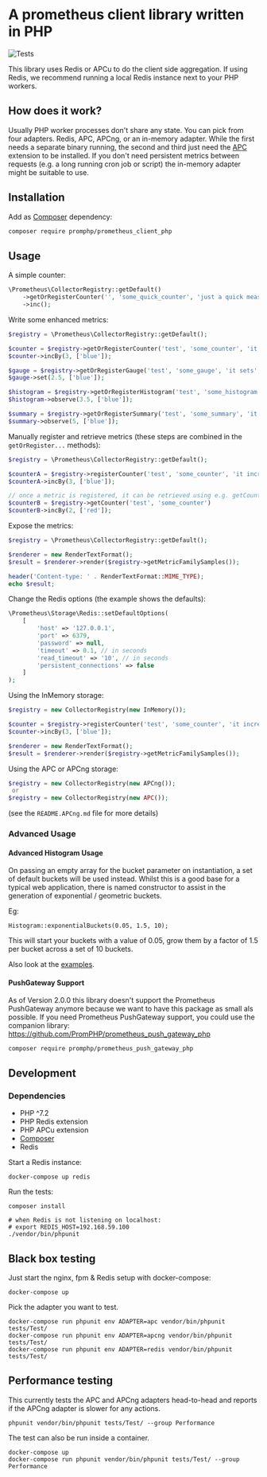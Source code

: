 # A prometheus client library written in PHP

![Tests](https://github.com/promphp/prometheus_client_php/workflows/Tests/badge.svg)

This library uses Redis or APCu to do the client side aggregation.
If using Redis, we recommend running a local Redis instance next to your PHP workers.

## How does it work?

Usually PHP worker processes don't share any state.
You can pick from four adapters.
Redis, APC, APCng, or an in-memory adapter.
While the first needs a separate binary running, the second and third just need the [APC](https://pecl.php.net/package/APCU) extension to be installed. If you don't need persistent metrics between requests (e.g. a long running cron job or script) the in-memory adapter might be suitable to use.

## Installation

Add as [Composer](https://getcomposer.org/) dependency:

```sh
composer require promphp/prometheus_client_php
```

## Usage

A simple counter:
```php
\Prometheus\CollectorRegistry::getDefault()
    ->getOrRegisterCounter('', 'some_quick_counter', 'just a quick measurement')
    ->inc();
```

Write some enhanced metrics:
```php
$registry = \Prometheus\CollectorRegistry::getDefault();

$counter = $registry->getOrRegisterCounter('test', 'some_counter', 'it increases', ['type']);
$counter->incBy(3, ['blue']);

$gauge = $registry->getOrRegisterGauge('test', 'some_gauge', 'it sets', ['type']);
$gauge->set(2.5, ['blue']);

$histogram = $registry->getOrRegisterHistogram('test', 'some_histogram', 'it observes', ['type'], [0.1, 1, 2, 3.5, 4, 5, 6, 7, 8, 9]);
$histogram->observe(3.5, ['blue']);

$summary = $registry->getOrRegisterSummary('test', 'some_summary', 'it observes a sliding window', ['type'], 84600, [0.01, 0.05, 0.5, 0.95, 0.99]);
$summary->observe(5, ['blue']);
```

Manually register and retrieve metrics (these steps are combined in the `getOrRegister...` methods):
```php
$registry = \Prometheus\CollectorRegistry::getDefault();

$counterA = $registry->registerCounter('test', 'some_counter', 'it increases', ['type']);
$counterA->incBy(3, ['blue']);

// once a metric is registered, it can be retrieved using e.g. getCounter:
$counterB = $registry->getCounter('test', 'some_counter')
$counterB->incBy(2, ['red']);
```

Expose the metrics:
```php
$registry = \Prometheus\CollectorRegistry::getDefault();

$renderer = new RenderTextFormat();
$result = $renderer->render($registry->getMetricFamilySamples());

header('Content-type: ' . RenderTextFormat::MIME_TYPE);
echo $result;
```

Change the Redis options (the example shows the defaults):
```php
\Prometheus\Storage\Redis::setDefaultOptions(
    [
        'host' => '127.0.0.1',
        'port' => 6379,
        'password' => null,
        'timeout' => 0.1, // in seconds
        'read_timeout' => '10', // in seconds
        'persistent_connections' => false
    ]
);
```

Using the InMemory storage:
```php
$registry = new CollectorRegistry(new InMemory());

$counter = $registry->registerCounter('test', 'some_counter', 'it increases', ['type']);
$counter->incBy(3, ['blue']);

$renderer = new RenderTextFormat();
$result = $renderer->render($registry->getMetricFamilySamples());
```

Using the APC or APCng storage:
```php
$registry = new CollectorRegistry(new APCng());
 or
$registry = new CollectorRegistry(new APC());
```
(see the `README.APCng.md` file for more details)


### Advanced Usage

#### Advanced Histogram Usage
On passing an empty array for the bucket parameter on instantiation, a set of default buckets will be used instead.
Whilst this is a good base for a typical web application, there is named constructor to assist in the generation of
exponential / geometric buckets.

Eg:
```
Histogram::exponentialBuckets(0.05, 1.5, 10);
```

This will start your buckets with a value of 0.05, grow them by a factor of 1.5 per bucket across a set of 10 buckets.

Also look at the [examples](examples).

#### PushGateway Support
As of Version 2.0.0 this library doesn't support the Prometheus PushGateway anymore because we want to have this package as small als possible. If you need Prometheus PushGateway support, you could use the companion library:  https://github.com/PromPHP/prometheus_push_gateway_php
```
composer require promphp/prometheus_push_gateway_php
```

## Development

### Dependencies

* PHP ^7.2
* PHP Redis extension
* PHP APCu extension
* [Composer](https://getcomposer.org/doc/00-intro.md#installation-linux-unix-osx)
* Redis

Start a Redis instance:
```
docker-compose up redis
```

Run the tests:
```
composer install

# when Redis is not listening on localhost:
# export REDIS_HOST=192.168.59.100
./vendor/bin/phpunit
```

## Black box testing

Just start the nginx, fpm & Redis setup with docker-compose:
```
docker-compose up
```
Pick the adapter you want to test.

```
docker-compose run phpunit env ADAPTER=apc vendor/bin/phpunit tests/Test/
docker-compose run phpunit env ADAPTER=apcng vendor/bin/phpunit tests/Test/
docker-compose run phpunit env ADAPTER=redis vendor/bin/phpunit tests/Test/
```

## Performance testing

This currently tests the APC and APCng adapters head-to-head and reports if the APCng adapter is slower for any actions.
```
phpunit vendor/bin/phpunit tests/Test/ --group Performance
```

The test can also be run inside a container.
```
docker-compose up
docker-compose run phpunit vendor/bin/phpunit tests/Test/ --group Performance
```
